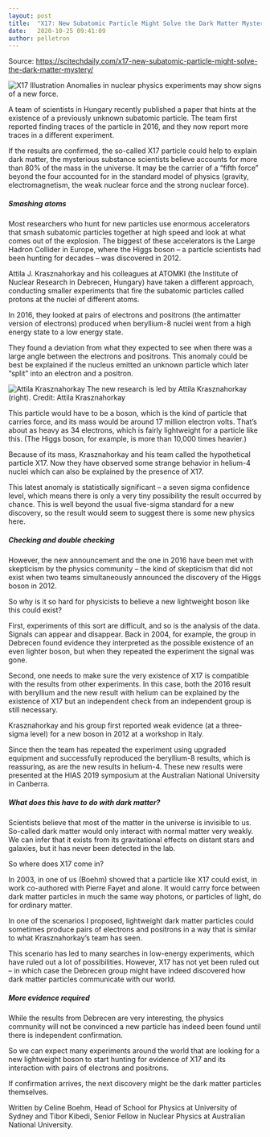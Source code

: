 ```yaml
---
layout: post
title:  "X17: New Subatomic Particle Might Solve the Dark Matter Mystery"
date:   2020-10-25 09:41:09
author: pelletron
---
```

Source: https://scitechdaily.com/x17-new-subatomic-particle-might-solve-the-dark-matter-mystery/

![X17 Illustration](https://scitechdaily.com/images/X17-Particle-Artists-Illustration-777x544.jpg)
Anomalies in nuclear physics experiments may show signs of a new force.

A team of scientists in Hungary recently published a paper that hints at the existence of a previously unknown subatomic particle. The team first reported finding traces of the particle in 2016, and they now report more traces in a different experiment.

If the results are confirmed, the so-called X17 particle could help to explain dark matter, the mysterious substance scientists believe accounts for more than 80% of the mass in the universe. It may be the carrier of a “fifth force” beyond the four accounted for in the standard model of physics (gravity, electromagnetism, the weak nuclear force and the strong nuclear force).

##### Smashing atoms

Most researchers who hunt for new particles use enormous accelerators that smash subatomic particles together at high speed and look at what comes out of the explosion. The biggest of these accelerators is the Large Hadron Collider in Europe, where the Higgs boson – a particle scientists had been hunting for decades – was discovered in 2012.

Attila J. Krasznahorkay and his colleagues at ATOMKI (the Institute of Nuclear Research in Debrecen, Hungary) have taken a different approach, conducting smaller experiments that fire the subatomic particles called protons at the nuclei of different atoms.

In 2016, they looked at pairs of electrons and positrons (the antimatter version of electrons) produced when beryllium-8 nuclei went from a high energy state to a low energy state.

They found a deviation from what they expected to see when there was a large angle between the electrons and positrons. This anomaly could be best be explained if the nucleus emitted an unknown particle which later “split” into an electron and a positron.

![Attila Krasznahorkay](https://scitechdaily.com/images/Attila-Krasznahorkay-777x437.jpg)
The new research is led by Attila Krasznahorkay (right). Credit: Attila Krasznahorkay

This particle would have to be a boson, which is the kind of particle that carries force, and its mass would be around 17 million electron volts. That’s about as heavy as 34 electrons, which is fairly lightweight for a particle like this. (The Higgs boson, for example, is more than 10,000 times heavier.)

Because of its mass, Krasznahorkay and his team called the hypothetical particle X17. Now they have observed some strange behavior in helium-4 nuclei which can also be explained by the presence of X17.

This latest anomaly is statistically significant – a seven sigma confidence level, which means there is only a very tiny possibility the result occurred by chance. This is well beyond the usual five-sigma standard for a new discovery, so the result would seem to suggest there is some new physics here.

##### Checking and double checking

However, the new announcement and the one in 2016 have been met with skepticism by the physics community – the kind of skepticism that did not exist when two teams simultaneously announced the discovery of the Higgs boson in 2012.

So why is it so hard for physicists to believe a new lightweight boson like this could exist?

First, experiments of this sort are difficult, and so is the analysis of the data. Signals can appear and disappear. Back in 2004, for example, the group in Debrecen found evidence they interpreted as the possible existence of an even lighter boson, but when they repeated the experiment the signal was gone.

Second, one needs to make sure the very existence of X17 is compatible with the results from other experiments. In this case, both the 2016 result with beryllium and the new result with helium can be explained by the existence of X17 but an independent check from an independent group is still necessary.

Krasznahorkay and his group first reported weak evidence (at a three-sigma level) for a new boson in 2012 at a workshop in Italy.

Since then the team has repeated the experiment using upgraded equipment and successfully reproduced the beryllium-8 results, which is reassuring, as are the new results in helium-4. These new results were presented at the HIAS 2019 symposium at the Australian National University in Canberra.

#####  What does this have to do with dark matter?

Scientists believe that most of the matter in the universe is invisible to us. So-called dark matter would only interact with normal matter very weakly. We can infer that it exists from its gravitational effects on distant stars and galaxies, but it has never been detected in the lab.

So where does X17 come in?

In 2003, in one of us (Boehm) showed that a particle like X17 could exist, in work co-authored with Pierre Fayet and alone. It would carry force between dark matter particles in much the same way photons, or particles of light, do for ordinary matter.

In one of the scenarios I proposed, lightweight dark matter particles could sometimes produce pairs of electrons and positrons in a way that is similar to what Krasznahorkay’s team has seen.

This scenario has led to many searches in low-energy experiments, which have ruled out a lot of possibilities. However, X17 has not yet been ruled out – in which case the Debrecen group might have indeed discovered how dark matter particles communicate with our world.

##### More evidence required

While the results from Debrecen are very interesting, the physics community will not be convinced a new particle has indeed been found until there is independent confirmation.

So we can expect many experiments around the world that are looking for a new lightweight boson to start hunting for evidence of X17 and its interaction with pairs of electrons and positrons.

If confirmation arrives, the next discovery might be the dark matter particles themselves.

Written by Celine Boehm, Head of School for Physics at University of Sydney and Tibor Kibedi, Senior Fellow in Nuclear Physics at Australian National University.
